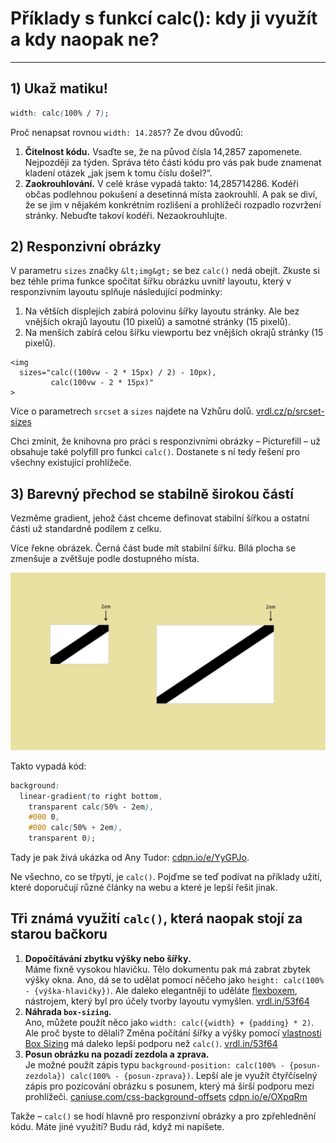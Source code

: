 # Příklady s funkcí calc(): kdy ji využít a kdy naopak ne?

---

## 1) Ukaž matiku!

```css
width: calc(100% / 7);
```

Proč nenapsat rovnou `width: 14.2857`? Ze dvou důvodů:

1. **Čitelnost kódu.** Vsaďte se, že na původ čísla 14,2857 zapomenete. Nejpozději za týden. Správa této části kódu pro vás pak bude znamenat kladení otázek „jak jsem k tomu číslu došel?“.
2. **Zaokrouhlování.** V celé kráse vypadá takto: 14,285714286. Kodéři občas podlehnou pokušení a desetinná místa zaokrouhlí. A pak se diví, že se jim v nějakém konkrétním rozlišení a prohlížeči rozpadlo rozvržení stránky. Nebuďte takoví kodéři. Nezaokrouhlujte.

## 2) Responzivní obrázky

V parametru `sizes` značky `&lt;img&gt;` se bez `calc()` nedá obejít. Zkuste si bez téhle prima funkce spočítat šířku obrázku uvnitř layoutu, který v responzivním layoutu splňuje následující podmínky:

1. Na větších displejích zabírá polovinu šířky layoutu stránky. Ale bez vnějších okrajů layoutu (10 pixelů) a samotné stránky (15 pixelů).
2. Na menších zabírá celou šířku viewportu bez vnějších okrajů stránky (15 pixelů).

```
<img
  sizes="calc((100vw - 2 * 15px) / 2) - 10px), 
         calc(100vw - 2 * 15px)"   
>
```

Více o parametrech `srcset` a `sizes` najdete na Vzhůru dolů. [vrdl.cz/p/srcset-sizes](http://www.vzhurudolu.cz/prirucka/srcset-sizes)

Chci zmínit, že knihovna pro práci s responzivními obrázky – Picturefill – už obsahuje také polyfill pro funkci `calc()`. Dostanete s ní tedy řešení pro všechny existující prohlížeče.

## 3) Barevný přechod se stabilně širokou částí

Vezměme gradient, jehož část chceme definovat stabilní šířkou a ostatní části už standardně podílem z celku.

Více řekne obrázek. Černá část bude mít stabilní šířku. Bílá plocha se zmenšuje a zvětšuje podle dostupného místa.

![CSS funkce calc() na gradientu](dist/images/original/css3-calc-gradient.jpg)

Takto vypadá kód:

```css
background: 
  linear-gradient(to right bottom, 
    transparent calc(50% - 2em), 
    #000 0, 
    #000 calc(50% + 2em), 
    transparent 0);
```    

Tady je pak živá ukázka od Any Tudor: [cdpn.io/e/YyGPJo](https://codepen.io/thebabydino/pen/YyGPJo).

Ne všechno, co se třpytí, je `calc()`. Pojďme se teď podívat na příklady užití, které doporučují různé články na webu a které je lepší řešit jinak. 

## Tři známá využití `calc()`, která naopak stojí za starou bačkoru

1. **Dopočítávání zbytku výšky nebo šířky.**  
Máme fixně vysokou hlavičku. Tělo dokumentu pak má zabrat zbytek výšky okna. Ano, dá se to udělat pomocí něčeho jako `height: calc(100% - {výška-hlavičky})`. Ale daleko elegantněji to uděláte [flexboxem](css3-flexbox.md), nástrojem, který byl pro účely tvorby layoutu vymyšlen. [vrdl.in/53f64](https://css-tricks.com/a-couple-of-use-cases-for-calc/#article-header-id-3)  
2. **Náhrada `box-sizing`.**  
Ano, můžete použít něco jako `width: calc({width} + {padding} * 2)`. Ale proč byste to dělali? Změna počítání šířky a výšky pomocí [vlastnosti Box Sizing](css3-box-sizing.md) má daleko lepší podporu než `calc()`. [vrdl.in/53f64](https://css-tricks.com/a-couple-of-use-cases-for-calc/#article-header-id-7)  
3. **Posun obrázku na pozadí zezdola a zprava.**  
Je možné použít zápis typu `background-position: calc(100% - {posun-zezdola}) calc(100% - {posun-zprava})`. Lepší ale je využít čtyřčíselný zápis pro pozicování obrázku s posunem, který má širší podporu mezi prohlížeči. [caniuse.com/css-background-offsets](http://caniuse.com/#feat=css-background-offsets) [cdpn.io/e/OXpqRm](http://codepen.io/machal/pen/OXpqRm)    

Takže – `calc()` se hodí hlavně pro responzivní obrázky a pro zpřehlednění kódu. Máte jiné využití? Budu rád, když mi napíšete.


